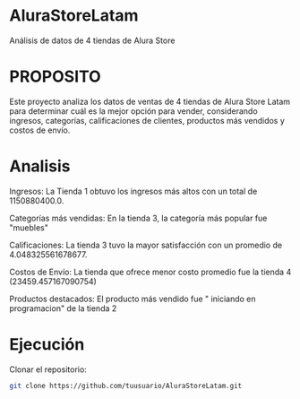 # AluraStoreLatam
Análisis de datos de 4 tiendas de Alura Store
# PROPOSITO 
Este proyecto analiza los datos de ventas de 4 tiendas de Alura Store Latam para determinar cuál es la mejor opción para vender, considerando ingresos, categorías, calificaciones de clientes, productos más vendidos y costos de envío.
# Analisis

Ingresos: La Tienda 1 obtuvo los ingresos más altos con un total de 1150880400.0.

Categorías más vendidas: En la tienda 3, la categoría más popular fue "muebles"

Calificaciones: La tienda 3 tuvo la mayor satisfacción con un promedio de 4.048325561678677.

Costos de Envío: La tienda que ofrece menor costo promedio fue la tienda 4 (23459.457167090754)

Productos destacados: El producto más vendido fue " iniciando en programacion" de la tienda 2
# Ejecución
 Clonar el repositorio:
   ```bash
   git clone https://github.com/tuusuario/AluraStoreLatam.git

